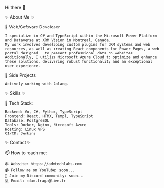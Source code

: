 Hi there 👋

✨ About Me ✨

🔭 Web/Software Developer
    
	I specialize in C# and TypeScript within the Microsoft Power Platform and Dataverse at XRM Vision in Montreal, Canada. 
 	My work involves developing custom plugins for CRM systems and web resources, as well as creating React components for Power Pages, a web portal designed 	to present professional data on websites. 
  	Additionally, I utilize Microsoft Azure Cloud to optimize and enhance these solutions, delivering robust functionality and an exceptional user experience.


🌱 Side Projects
	
 	Actively working with Golang.

✨ Skills ✨

🫥 Tech Stack:

	Backend: Go, C#, Python, TypeScript
	Frontend: React, HTMX, Templ, TypeScript
	Database: PostgreSQL
	Tools: Docker, Nginx, Microsoft Azure
	Hosting: Linux VPS
	CI/CD: Jenkins


✨ Contact ✨

📫 How to reach me:

	🕸️ Website: https://admtechlabs.com
	📹 Follow me on YouTube: soon...
	🔌 Join my Discord community: soon...
	💻 Email: adam.fraga@live.fr
